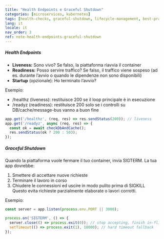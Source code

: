 ```yaml
---
title: "Health Endpoints e Graceful Shutdown"
categories: [microservices, kubernetes]
tags: [health-checks, graceful-shutdown, lifecycle-management, best-practices]
lang: it
locale: it
nav_order: 3
ref: note-health-endpoints-graceful-shutdown
---
```

##### Health Endpoints
- **Liveness:** Sono vivo? Se falso, la piattaforma riavvia il container  
- **Readiness:** Posso servire traffico? Se falso, il traffico viene sospeso (ad es. durante l’avvio o quando le dipendenze non sono disponibili)  
- **Startup** (opzionale): Ho terminato l’avvio?  

Esempio:
- /healthz (liveness): restituisce 200 se il loop principale è in esecuzione  
- /readyz (readiness): restituisce 200 solo se i controlli su DB/cache/message-bus vanno a buon fine  

```javascript
app.get('/healthz', (req, res) => res.sendStatus(200)); // liveness
app.get('/readyz', async (req, res) => {
  const ok = await checkDbAndCache();
  res.sendStatus(ok ? 200 : 503);
});
```

##### Graceful Shutdown
Quando la piattaforma vuole fermare il tuo container, invia SIGTERM. La tua app dovrebbe:
1.	Smettere di accettare nuove richieste
2.	Terminare il lavoro in corso
3.	Chiudere le connessioni ed uscire in modo pulito prima di SIGKILL
Questo evita richieste parzialmente elaborate o lavori corrotti.

Esempio:
```javascript
const server = app.listen(process.env.PORT || 3000);

process.on('SIGTERM', () => {
  server.close(() => process.exit(0)); // stop accepting, finish in-flight
  setTimeout(() => process.exit(1), 10000); // hard timeout fallback
});
```